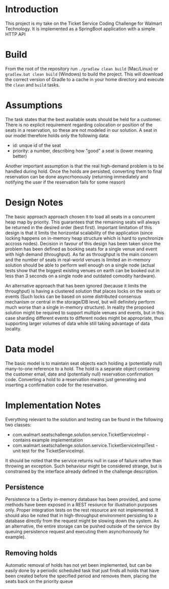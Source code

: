 # Introduction

This project is my take on the Ticket Service Coding Challenge for Walmart Technology. It is implemented as a SpringBoot application with a simple HTTP API


# Build

From the root of the repository run `./gradlew clean build` (Mac/Linux)
or `gradlew.bat clean build` (Windows) to build the project. This will
download the correct version of Gradle to a cache in your home directory
and execute the `clean` and `build` tasks. 

# Assumptions

The task states that the best available seats should be held for a customer. 
There is no explicit requirement regarding colocation or position of the 
seats in a reservation, so these are not modeled in our solution. A seat in 
our model therefore holds only the following data: 
  - id: unque id of the seat
  - priority: a number, describing how "good" a seat is (lower meaning better)

Another important assumption is that the real high-demand problem is to be handled during hold. 
Once the holds are persisted, converting them to final reservation can be done asyncrhonously 
(returning immediately and notifying the user if the reservation fails for some reason)

# Design Notes

The basic approach approach chosen it to load all seats in a concurrent heap map by priority. This guarantees that the remaining seats will always be returned in the desired order (best first). Important limitation of this design is that it limits the horizontal scalability of the application (since locking happens on in-memory heap structure which is hard to synchronize accross nodes). Decision in favour of this design has been taken since the problem has been defined as  booking seats for a single venue and event with high demand (throughput). As far as throughput is the main concern and the number of seats in real-world venues is limited an in-memory solution should be able to perform well enough on a single node (actual tests show that the biggest existing venues on earth can be booked out in less than 3 seconds on a single node and outdated comodity hardware). 

An alternative approach that has been ignored (because it limits the throughput) is having a clustered solution that places locks on the seats or events (Such locks can be based on some distributed consensus mechanism or central in the storage/DB level, but will definitely perform much worse than a single in-memory structure).
In reality the proposed solution might be required to support multiple venues and events, but in this case sharding different events to different nodes might be appropriate, thus supporting larger volumes of data while still taking advantage of data locality.  

# Data model
The basic model is to maintain seat objects each holding a (potentially null) many-to-one reference to a hold. The hold is a separate object containing the customer email, date and (potentially null) reservation confirmation code. Converting a hold to a reservation means just generating and inserting a confirmation code for the reservation.

# Implementation Notes

Everything relevant to the solution and testing can be found in the following two classes:
  - com.walmart.seatschallenge.solution.service.TicketServiceImpl - contains example implementation
  - com.walmart.seatschallenge.solution.service.TicketServiceImplTest - unit test for the TicketServiceImpl. 

It should be noted that the service returns null in case of failure rathre than throwing an exception. Such behaviour might be considered strange, but is constrained by the interface already defined in the challenge description.

## Persistence
Persistence to a Derby in-memory database has been provided, and some methods have been exposed in a REST resource for illustration purposes only. Proper integration tests on the rest resource are not implemented. It should also be noted that in high-throughput environment persisting to a database directly from the request might be slowing down the system. As an alternative, the entire storage can be pushed outside of the service (by queuing persistence request and executing them asyncrhonously for example). 

## Removing holds
Automatic removal of holds has not yet been implemented, but can be easily done by a periodic scheduled task that just finds all holds that have been created before the specified period and removes them, placing the seats back on the priority queue